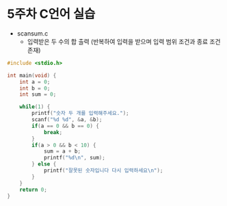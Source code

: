 
# 5주차 C언어 실습
  - scansum.c
    - 입력받은 두 수의 합 출력 (반복하여 입력을 받으며 입력 범위 조건과 종료 조건 존재)
```c
#include <stdio.h>

int main(void) {
    int a = 0;
    int b = 0;
    int sum = 0;

    while(1) {
        printf("숫자 두 개를 입력해주세요.");
        scanf("%d %d", &a, &b);
        if(a == 0 && b == 0) {
            break;
        }
        if(a > 0 && b < 10) {
            sum = a + b;
            printf("%d\n", sum);
        } else {
            printf("잘못된 숫자입니다 다시 입력하세요\n");
        }
    }
    return 0;
}
```
  
